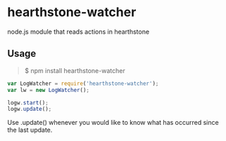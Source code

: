 # hearthstone-watcher
node.js module that reads actions in hearthstone

## Usage

> $ npm install hearthstone-watcher

```javascript
var LogWatcher = require('hearthstone-watcher');
var lw = new LogWatcher();

logw.start();
logw.update();
```

Use .update() whenever you would like to know what has occurred since the last update. 

